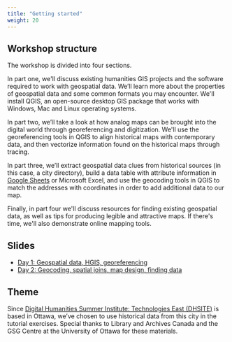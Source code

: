 ```yaml
---
title: "Getting started"
weight: 20
---
```


## Workshop structure

The workshop is divided into four sections.

In part one, we'll discuss existing humanities GIS projects and the software required to work with geospatial data. We’ll learn more about the properties of geospatial data and some common formats you may encounter. We'll install QGIS, an open-source desktop GIS package that works with Windows, Mac and Linux operating systems. 

In part two, we’ll take a look at how analog maps can be brought into the digital world through georeferencing and digitization. We'll use the georeferencing tools in QGIS to align historical maps with contemporary data, and then vectorize information found on the historical maps through tracing.

In part three, we’ll extract geospatial data clues from historical sources (in this case, a city directory), build a data table with attribute information in [Google Sheets](http://sheets.google.com) or Microsoft Excel, and use the geocoding tools in QGIS to match the addresses with coordinates in order to add additional data to our map.

Finally, in part four we'll discuss resources for finding existing geospatial data, as well as tips for producing legible and attractive maps. If there's time, we'll also demonstrate online mapping tools.

## Slides

* [Day 1: Geospatial data, HGIS, georeferencing](https://docs.google.com/presentation/d/1Bnjic6mbSc8CaG04B8A7FLZxDTNyxIiNzKcKVa6RYe8/edit?usp=sharing)
* [Day 2: Geocoding, spatial joins, map design, finding data](https://docs.google.com/presentation/d/1RuZyJoepyg2iYEHhPPu4kCFwN7EDYChawcSv9O5DGkE/edit?usp=sharing)


## Theme

Since [Digital Humanities Summer Institute: Technologies East (DHSITE)](https://dhsite.org/) is based in Ottawa, we’ve chosen to use historical data from this city in the tutorial exercises. Special thanks to Library and Archives Canada and the GSG Centre at the University of Ottawa for these materials.